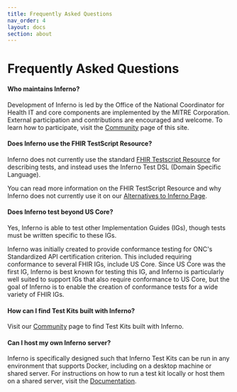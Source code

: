 ```yaml
---
title: Frequently Asked Questions
nav_order: 4
layout: docs
section: about
---
```


# Frequently Asked Questions


#### Who maintains Inferno?

Development of Inferno is led by the Office of the National Coordinator for
Health IT and core components are implemented by the MITRE Corporation.
External participation and contributions are encouraged and welcome.  To learn
how to participate, visit the <a href="/community">Community</a> page of this
site.

#### Does Inferno use the FHIR TestScript Resource?

Inferno does not currently use the standard <a
href="https://hl7.org/fhir/tesetscript.html">FHIR Testscript Resource</a> for
describing tests, and instead uses the Inferno Test DSL (Domain Specific
Language).

You can read more information on the FHIR TestScript Resource and why Inferno does not currently use it on our [Alternatives to Inferno Page](/about/alternatives.html).

#### Does Inferno test beyond US Core?

Yes, Inferno is able to test other Implementation Guides (IGs), though tests must
be written specific to these IGs.

Inferno was initially created to provide conformance testing for ONC's
Standardized API certification criterion. This included requiring conformance
to several FHIR IGs, include US Core. Since US Core was the
first IG, Inferno is best known for testing this IG, and Inferno is particularly well suited to support IGs
that also require conformance to US Core, but the goal of Inferno is to enable the creation of conformance tests
for a wide variety of FHIR IGs.

#### How can I find Test Kits built with Inferno?

Visit our <a href="/community">Community</a> page to find Test Kits built with Inferno.

#### Can I host my own Inferno server?

Inferno is specifically designed such that Inferno Test Kits can be run in any
environment that supports Docker, including on a desktop machine or
shared server.  For instructions on how to run a test kit locally or host them on a 
shared server, visit the <a href="/Docs">Documentation</a>.

